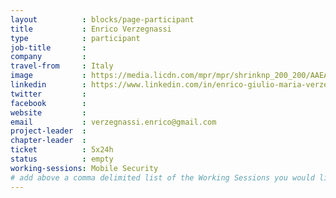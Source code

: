 ```yaml
---
layout          : blocks/page-participant
title           : Enrico Verzegnassi
type            : participant
job-title       :
company         :
travel-from     : Italy
image           : https://media.licdn.com/mpr/mpr/shrinknp_200_200/AAEAAQAAAAAAAAYCAAAAJDVhMTQxZDFiLTZkOWUtNDI0Zi05OTljLWE5MDVhZTk2ZGUxNQ.jpg
linkedin        : https://www.linkedin.com/in/enrico-giulio-maria-verzegnassi-8b59b8113/
twitter         :
facebook        :
website         :
email           : verzegnassi.enrico@gmail.com
project-leader  :
chapter-leader  :
ticket          : 5x24h
status          : empty
working-sessions: Mobile Security
# add above a comma delimited list of the Working Sessions you would like to attend (use the session's title)
---
```


<!-- put more details about participant here -->
